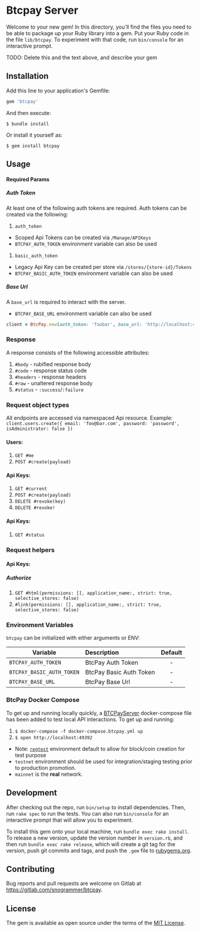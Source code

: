 # Btcpay Server

Welcome to your new gem! In this directory, you'll find the files you need to be able to package up your Ruby library into a gem. Put your Ruby code in the file `lib/btcpay`. To experiment with that code, run `bin/console` for an interactive prompt.

TODO: Delete this and the text above, and describe your gem

## Installation

Add this line to your application's Gemfile:

```ruby
gem 'btcpay'
```

And then execute:

    $ bundle install

Or install it yourself as:

    $ gem install btcpay

## Usage

#### Required Params

##### Auth Token

At least one of the following auth tokens are required. Auth tokens can be created via the following:

1. `auth_token`
  - Scoped Api Tokens can be created via `/Manage/APIKeys`
  - `BTCPAY_AUTH_TOKEN` environment variable can also be used
1. `basic_auth_token`
  - Legacy Api Key can be created per store via `/stores/{store-id}/Tokens`
  - `BTCPAY_BASIC_AUTH_TOKEN` environment variable can also be used

##### Base Url

A `base_url` is required to interact with the server.
  - `BTCPAY_BASE_URL` environment variable can also be used

```ruby
client = BtcPay.new(auth_token: 'foobar', base_url: 'http://localhost:49392')
```

### Response

A response consists of the following accessible attributes:

1. `#body` - rubified response body
1. `#code` - response status code
1. `#headers` - response headers
1. `#raw` - unaltered response body
1. `#status` - `:success`/`:failure`

### Request object types

All endpoints are accessed via namespaced Api resource. Example: `client.users.create({ email: 'foo@bar.com', password: 'password', isAdministrator: false })`

#### Users:

1. `GET #me`
1. `POST #create(payload)`

#### Api Keys:

1. `GET #current`
1. `POST #create(payload)`
1. `DELETE #revoke(key)`
1. `DELETE #revoke!`

#### Api Keys:

1. `GET #status`

### Request helpers

#### Api Keys:

##### Authorize

1. `GET #html(permissions: [], application_name:, strict: true, selective_stores: false)`
1. `#link(permissions: [], application_name:, strict: true, selective_stores: false)`

### Environment Variables

`btcpay` can be initialized with either arguments or ENV:

| Variable                  |  Description            | Default  |
| --------------------------|:------------------------|:--------:|
| `BTCPAY_AUTH_TOKEN`       | BtcPay Auth Token       |    -     |
| `BTCPAY_BASIC_AUTH_TOKEN` | BtcPay Basic Auth Token |    -     |
| `BTCPAY_BASE_URL`         | BtcPay Base Url         |    -     |

### BtcPay Docker Compose

To get up and running locally quickly, a [BTCPayServer]((https://docs.btcpayserver.org/)) docker-compose file has been added to test local API interactions. To get up and running:

1. `$ docker-compose -f docker-compose.btcpay.yml up`
1. `$ open http://localhost:49392`
  - Note: [`regtest`](https://bisq.network/blog/how-to-set-up-bitcoin-regtest/) environment default to allow for block/coin creation for test purpose
  - `testnet` environment should be used for integration/staging testing prior to production promotion.
  - `mainnet` is the **real** network.

## Development

After checking out the repo, run `bin/setup` to install dependencies. Then, run `rake spec` to run the tests. You can also run `bin/console` for an interactive prompt that will allow you to experiment.

To install this gem onto your local machine, run `bundle exec rake install`. To release a new version, update the version number in `version.rb`, and then run `bundle exec rake release`, which will create a git tag for the version, push git commits and tags, and push the `.gem` file to [rubygems.org](https://rubygems.org).

## Contributing

Bug reports and pull requests are welcome on Gitlab at https://gitlab.com/snogrammer/btcpay.


## License

The gem is available as open source under the terms of the [MIT License](https://opensource.org/licenses/MIT).

